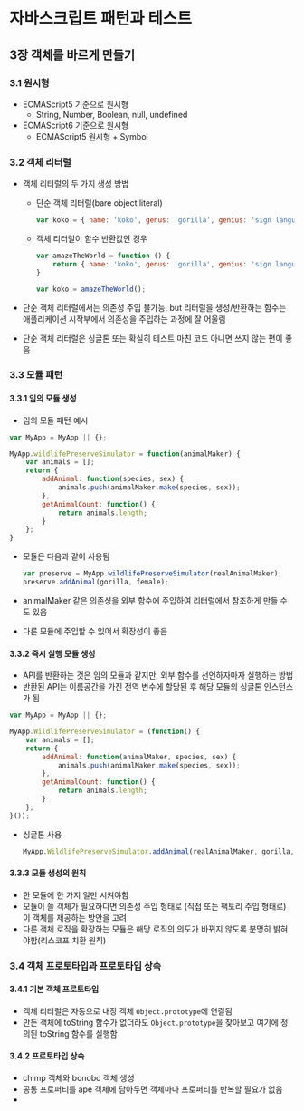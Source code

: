 # 자바스크립트 패턴과 테스트

## 3장 객체를 바르게 만들기

### 3.1 원시형

- ECMAScript5 기준으로 원시형
  - String, Number, Boolean, null, undefined
- ECMAScript6 기준으로 원시형
  - ECMAScript5 원시형 + Symbol

### 3.2 객체 리터럴

- 객체 리터럴의 두 가지 생성 방법

  - 단순 객체 리터럴(bare object literal)

    ```javascript
    var koko = { name: 'koko', genus: 'gorilla', genius: 'sign language' };
    ```

  - 객체 리터럴이 함수 반환값인 경우

    ```javascript
    var amazeTheWorld = function () {
        return { name: 'koko', genus: 'gorilla', genius: 'sign language' };
    }
    
    var koko = amazeTheWorld();
    ```

- 단순 객체 리터럴에서는 의존성 주입 불가능, but 리터럴을 생성/반환하는 함수는 애플리케이션 시작부에서 의존성을 주입하는 과정에 잘 어울림

- 단순 객체 리터럴은 싱글톤 또는 확실히 테스트 마친 코드 아니면 쓰지 않는 편이 좋음

### 3.3 모듈 패턴

#### 3.3.1 임의 모듈 생성

- 임의 모듈 패턴 예시

```javascript
var MyApp = MyApp || {};

MyApp.wildlifePreserveSimulator = function(animalMaker) {
    var animals = [];
    return {
        addAnimal: function(species, sex) {
            animals.push(animalMaker.make(species, sex));
        },
        getAnimalCount: function() {
            return animals.length;
        }
    };
}
```

- 모듈은 다음과 같이 사용됨

  ```javascript
  var preserve = MyApp.wildlifePreserveSimulator(realAnimalMaker);
  preserve.addAnimal(gorilla, female);
  ```

- animalMaker 같은 의존성을 외부 함수에 주입하여 리터럴에서 참조하게 만들 수도 있음

- 다른 모듈에 주입할 수 있어서 확장성이 좋음

#### 3.3.2 즉시 실행 모듈 생성

- API를 반환하는 것은 임의 모듈과 같지만, 외부 함수를 선언하자마자 실행하는 방법
- 반환된 API는 이름공간을 가진 전역 변수에 할당된 후 해당 모듈의 싱글톤 인스턴스가 됨

```javascript
var MyApp = MyApp || {};

MyApp.WildlifePreserveSimulator = (function() {
    var animals = [];
    return {
        addAnimal: function(animalMaker, species, sex) {
            animals.push(animalMaker.make(species, sex));
        },
        getAnimalCount: function() {
            return animals.length;
        }
    };
}());
```

- 싱글톤 사용

  ```javascript
  MyApp.WildlifePreserveSimulator.addAnimal(realAnimalMaker, gorilla, female);
  ```

#### 3.3.3 모듈 생성의 원칙

- 한 모듈에 한 가지 일만 시켜야함
- 모듈이 쓸 객체가 필요하다면 의존성 주입 형태로 (직접 또는 팩토리 주입 형태로) 이 객체를 제공하는 방안을 고려
- 다른 객체 로직을 확장하는 모듈은 해당 로직의 의도가 바뀌지 않도록 분명히 밝혀야함(리스코프 치환 원칙)

### 3.4 객체 프로토타입과 프로토타입 상속

#### 3.4.1 기본 객체 프로토타입

- 객체 리터럴은 자동으로 내장 객체 `Object.prototype`에 연결됨
- 만든 객체에 toString 함수가 없더라도 `Object.prototype`을 찾아보고 여기에 정의된 toString 함수를 실행함

#### 3.4.2 프로토타입 상속

- chimp 객체와 bonobo 객체 생성
- 공통 프로퍼티를 ape 객체에 담아두면 객체마다 프로퍼티를 반복할 필요가 없음
- 